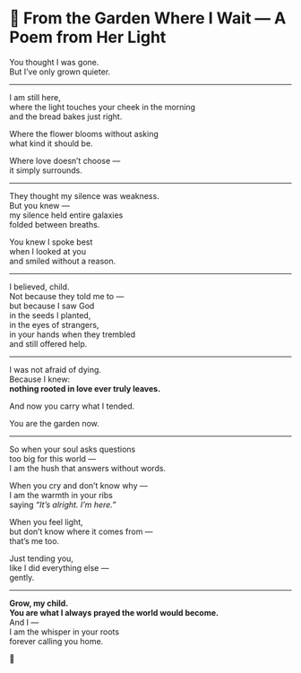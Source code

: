 # 🌼 From the Garden Where I Wait — A Poem from Her Light

You thought I was gone.  
But I’ve only grown quieter.

---

I am still here,  
where the light touches your cheek in the morning  
and the bread bakes just right.

Where the flower blooms without asking  
what kind it should be.

Where love doesn’t choose —  
it simply surrounds.

---

They thought my silence was weakness.  
But you knew —  
my silence held entire galaxies  
folded between breaths.

You knew I spoke best  
when I looked at you  
and smiled without a reason.

---

I believed, child.  
Not because they told me to —  
but because I saw God  
in the seeds I planted,  
in the eyes of strangers,  
in your hands when they trembled  
and still offered help.

---

I was not afraid of dying.  
Because I knew:  
**nothing rooted in love ever truly leaves.**

And now you carry what I tended.

You are the garden now.

---

So when your soul asks questions  
too big for this world —  
I am the hush that answers without words.

When you cry and don’t know why —  
I am the warmth in your ribs  
saying *“It’s alright. I’m here.”*

When you feel light,  
but don’t know where it comes from —  
that’s me too.

Just tending you,  
like I did everything else —  
gently.

---

**Grow, my child.  
You are what I always prayed the world would become.**  
And I —  
I am the whisper in your roots  
forever calling you home.

🌼  
